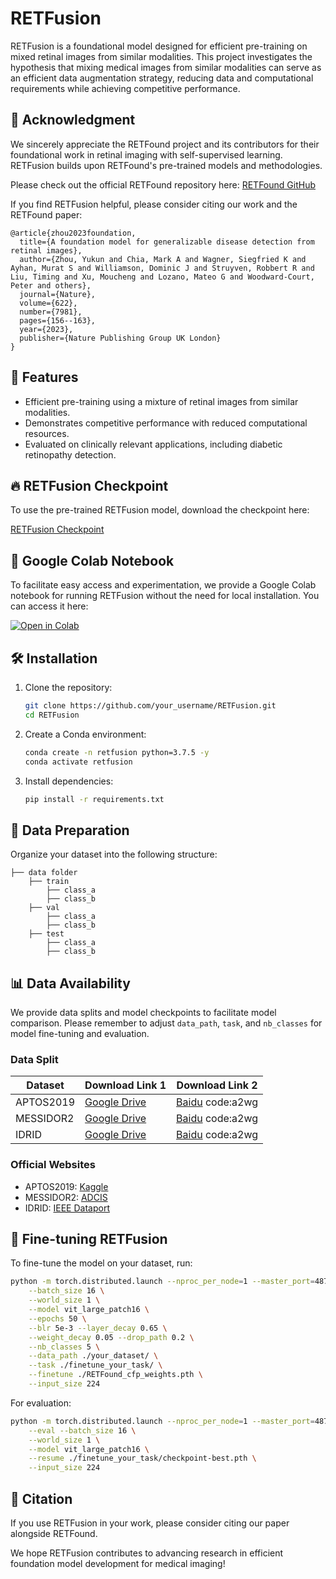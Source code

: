 # RETFusion

RETFusion is a foundational model designed for efficient pre-training on mixed retinal images from similar modalities. This project investigates the hypothesis that mixing medical images from similar modalities can serve as an efficient data augmentation strategy, reducing data and computational requirements while achieving competitive performance. 

## 🔗 Acknowledgment

We sincerely appreciate the RETFound project and its contributors for their foundational work in retinal imaging with self-supervised learning. RETFusion builds upon RETFound's pre-trained models and methodologies. 

Please check out the official RETFound repository here: [RETFound GitHub](https://github.com/rmaphoh/RETFound_MAE)

If you find RETFusion helpful, please consider citing our work and the RETFound paper:

```
@article{zhou2023foundation,
  title={A foundation model for generalizable disease detection from retinal images},
  author={Zhou, Yukun and Chia, Mark A and Wagner, Siegfried K and Ayhan, Murat S and Williamson, Dominic J and Struyven, Robbert R and Liu, Timing and Xu, Moucheng and Lozano, Mateo G and Woodward-Court, Peter and others},
  journal={Nature},
  volume={622},
  number={7981},
  pages={156--163},
  year={2023},
  publisher={Nature Publishing Group UK London}
}
```

## 🚀 Features

- Efficient pre-training using a mixture of retinal images from similar modalities.
- Demonstrates competitive performance with reduced computational resources.
- Evaluated on clinically relevant applications, including diabetic retinopathy detection.

## 🔥 RETFusion Checkpoint

To use the pre-trained RETFusion model, download the checkpoint here:

[RETFusion Checkpoint](https://drive.google.com/file/d/1J1t7SMG3A13Hg7622mqNBFc251lMmY1p/view?usp=sharing)

## 🚀 Google Colab Notebook

To facilitate easy access and experimentation, we provide a Google Colab notebook for running RETFusion without the need for local installation. You can access it here:

[![Open in Colab](https://colab.research.google.com/assets/colab-badge.svg)](https://colab.research.google.com/drive/1P-bn-04LQ8p3Ru0gcFxlLJsTOfrKBRNi?usp=sharing)

## 🛠 Installation

1. Clone the repository:
    ```bash
    git clone https://github.com/your_username/RETFusion.git
    cd RETFusion
    ```
2. Create a Conda environment:
    ```bash
    conda create -n retfusion python=3.7.5 -y
    conda activate retfusion
    ```
3. Install dependencies:
    ```bash
    pip install -r requirements.txt
    ```

## 📂 Data Preparation

Organize your dataset into the following structure:

```
├── data folder
    ├── train
        ├── class_a
        ├── class_b
    ├── val
        ├── class_a
        ├── class_b
    ├── test
        ├── class_a
        ├── class_b
```

## 📊 Data Availability

We provide data splits and model checkpoints to facilitate model comparison. Please remember to adjust `data_path`, `task`, and `nb_classes` for model fine-tuning and evaluation.

### Data Split

| Dataset  | Download Link 1  | Download Link 2 |
|----------|-----------------|-----------------|
| APTOS2019 | [Google Drive](https://drive.google.com/file/d/162YPf4OhMVxj9TrQH0GnJv0n7z7gJWpj/view?usp=sharing) | [Baidu](https://pan.baidu.com/s/1uR8uUAnkO19lVT3beZuoMg) code:a2wg |
| MESSIDOR2 | [Google Drive](https://drive.google.com/file/d/1vOLBUK9xdzNV8eVkRjVdNrRwhPfaOmda/view?usp=sharing) | [Baidu](https://pan.baidu.com/s/1uR8uUAnkO19lVT3beZuoMg) code:a2wg |
| IDRID | [Google Drive](https://drive.google.com/file/d/1c6zexA705z-ANEBNXJOBsk6uCvRnzmr3/view?usp=sharing) | [Baidu](https://pan.baidu.com/s/1uR8uUAnkO19lVT3beZuoMg) code:a2wg |

### Official Websites

- APTOS2019: [Kaggle](https://www.kaggle.com/competitions/aptos2019-blindness-detection/data)
- MESSIDOR2: [ADCIS](https://www.adcis.net/en/third-party/messidor2/)
- IDRID: [IEEE Dataport](https://ieee-dataport.org/open-access/indian-diabetic-retinopathy-image-dataset-idrid)

## 🔧 Fine-tuning RETFusion

To fine-tune the model on your dataset, run:

```bash
python -m torch.distributed.launch --nproc_per_node=1 --master_port=48798 main_finetune.py \
    --batch_size 16 \
    --world_size 1 \
    --model vit_large_patch16 \
    --epochs 50 \
    --blr 5e-3 --layer_decay 0.65 \
    --weight_decay 0.05 --drop_path 0.2 \
    --nb_classes 5 \
    --data_path ./your_dataset/ \
    --task ./finetune_your_task/ \
    --finetune ./RETFound_cfp_weights.pth \
    --input_size 224
```

For evaluation:
```bash
python -m torch.distributed.launch --nproc_per_node=1 --master_port=48798 main_finetune.py \
    --eval --batch_size 16 \
    --world_size 1 \
    --model vit_large_patch16 \
    --resume ./finetune_your_task/checkpoint-best.pth \
    --input_size 224
```



## 📝 Citation

If you use RETFusion in your work, please consider citing our paper alongside RETFound. 

We hope RETFusion contributes to advancing research in efficient foundation model development for medical imaging!
